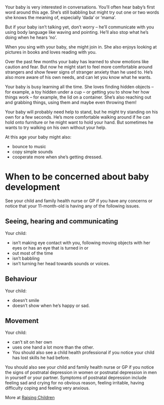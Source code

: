 Your baby is very interested in conversations. You’ll often hear baby’s first word around this age. She’s still babbling but might try out one or two words she knows the meaning of, especially ‘dada’ or ‘mama’.

But if your baby isn’t talking yet, don’t worry – he’ll communicate with you using body language like waving and pointing. He’ll also stop what he’s doing when he hears ‘no’.

When you sing with your baby, she might join in. She also enjoys looking at pictures in books and loves reading with you.

Over the past few months your baby has learned to show emotions like caution and fear. But now he might start to feel more comfortable around strangers and show fewer signs of stranger anxiety than he used to. He’s also more aware of his own needs, and can let you know what he wants.

Your baby is busy learning all the time. She loves finding hidden objects – for example, a toy hidden under a cup – or getting you to show her how things work – for example, the lid on a container. She’s also reaching out and grabbing things, using them and maybe even throwing them!

Your baby will probably need help to stand, but he might try standing on his own for a few seconds. He’s more comfortable walking around if he can hold onto furniture or he might want to hold your hand. But sometimes he wants to try walking on his own without your help.

At this age your baby might also:
- bounce to music
- copy simple sounds
- cooperate more when she’s getting dressed.

# When to be concerned about baby development

See your child and family health nurse or GP if you have any concerns or notice that your 11-month-old is having any of the following issues.

## Seeing, hearing and communicating 
Your child:
- isn’t making eye contact with you, following moving objects with her eyes or has an eye that is turned in or 
- out most of the time
- isn’t babbling
- isn’t turning her head towards sounds or voices.

## Behaviour 
Your child:
- doesn’t smile
- doesn’t show when he’s happy or sad.


## Movement 
Your child:
- can’t sit on her own
- uses one hand a lot more than the other.
- You should also see a child health professional if you notice your child has lost skills he had before.

You should also see your child and family health nurse or GP if you notice the signs of postnatal depression in women or postnatal depression in men in yourself or your partner. Symptoms of postnatal depression include feeling sad and crying for no obvious reason, feeling irritable, having difficulty coping and feeling very anxious.

More at [Raising Children](http://raisingchildren.net.au/articles/baby_development_11_months.html/context/423)
